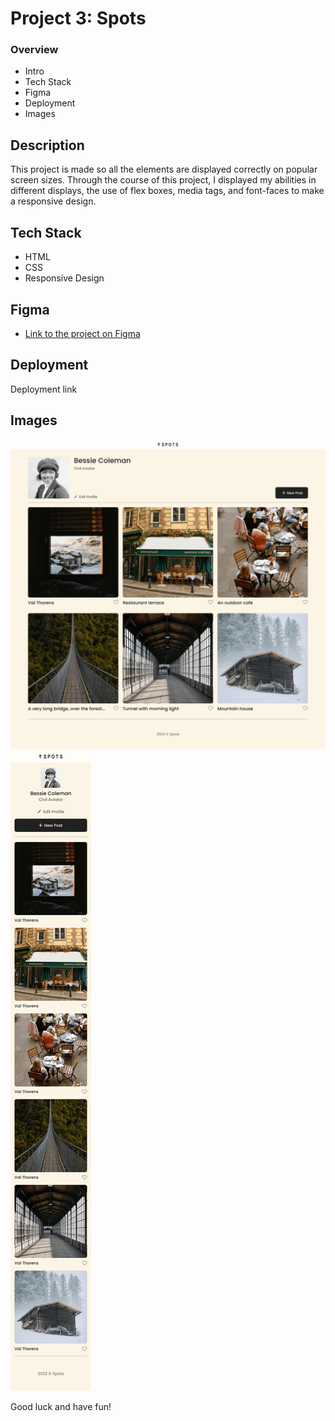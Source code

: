 # Project 3: Spots

### Overview

- Intro
- Tech Stack
- Figma
- Deployment
- Images

## Description

This project is made so all the elements are displayed correctly on popular screen sizes. Through the course of this project, I displayed my abilities in different displays, the use of flex boxes, media tags, and font-faces to make a responsive design.

## Tech Stack

- HTML
- CSS
- Responsive Design

## Figma

- [Link to the project on Figma](https://www.figma.com/file/BBNm2bC3lj8QQMHlnqRsga/Sprint-3-Project-%E2%80%94-Spots?type=design&node-id=2%3A60&mode=design&t=afgNFybdorZO6cQo-1)

## Deployment

Deployment link

## Images

![alt text](./images/Spots%20App%201440px.png)
![alt text](<./images/Spots%20App%20Mobile%20Version%20(2).png>)

Good luck and have fun!
